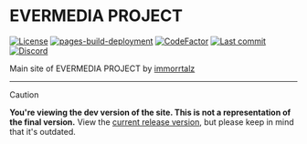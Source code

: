 # EVERMEDIA PROJECT

[![License](https://img.shields.io/badge/license-GPL%20v3-yellow?color=goldenrod)](https://github.com/immorrtalz/evermedia-project/blob/dev/LICENSE)
[![pages-build-deployment](https://github.com/immorrtalz/evermedia-project/actions/workflows/pages/pages-build-deployment/badge.svg?branch=dev)](https://github.com/immorrtalz/evermedia-project/actions/workflows/pages/pages-build-deployment)
[![CodeFactor](https://www.codefactor.io/repository/github/immorrtalz/evermedia-project/badge/dev)](https://www.codefactor.io/repository/github/immorrtalz/evermedia-project/overview/dev)
[![Last commit](https://img.shields.io/github/last-commit/immorrtalz/evermedia-project?color=orange)]()
[![Discord](https://img.shields.io/discord/600372807062519848?label=discord&color=slateblue)](https://discord.gg/GbzYVdF)

Main site of EVERMEDIA PROJECT by [immorrtalz](https://github.com/immorrtalz)

---

> [!CAUTION]
> **You're viewing the dev version of the site. This is not a representation of the final version.**
> View the [current release version](https://github.com/immorrtalz/EVERMEDIA-PROJECT/tree/main), but please keep in mind that it's outdated.